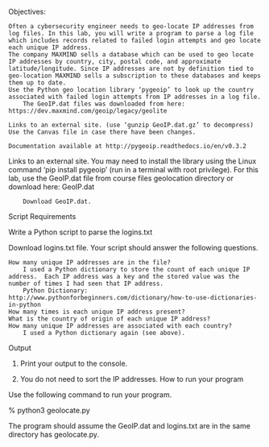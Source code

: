 Objectives:

    Often a cybersecurity engineer needs to geo-locate IP addresses from log files. In this lab, you will write a program to parse a log file which includes records related to failed login attempts and geo locate each unique IP address.
    The company MAXMIND sells a database which can be used to geo locate IP addresses by country, city, postal code, and approximate latitude/longitude. Since IP addresses are not by definition tied to geo-location MAXMIND sells a subscription to these databases and keeps them up to date.
    Use the Python geo location library ‘pygeoip’ to look up the country associated with failed login attempts from IP addresses in a log file.
        The GeoIP.dat files was downloaded from here: https://dev.maxmind.com/geoip/legacy/geolite 

    Links to an external site. (use ‘gunzip GeoIP.dat.gz’ to decompress)
    Use the Canvas file in case there have been changes.

    Documentation available at http://pygeoip.readthedocs.io/en/v0.3.2 

Links to an external site.
You may need to install the library using the Linux command ‘pip install pygeoip’ (run in a terminal with root privilege).
For this lab, use the GeoIP.dat file from course files geolocation directory or download here: GeoIP.dat

        Download GeoIP.dat.

Script Requirements

Write a Python script to parse the logins.txt

Download logins.txt file.  Your script should answer the following questions.

    How many unique IP addresses are in the file?
        I used a Python dictionary to store the count of each unique IP address.  Each IP address was a key and the stored value was the number of times I had seen that IP address.
        Python Dictionary: http://www.pythonforbeginners.com/dictionary/how-to-use-dictionaries-in-python
    How many times is each unique IP address present?
    What is the country of origin of each unique IP address?
    How many unique IP addresses are associated with each country?
        I used a Python dictionary again (see above).

Output 

1. Print your output to the console.

2. You do not need to sort the IP addresses. 
How to run your program

Use the following command to run your program.

% python3 geolocate.py

The program should assume the GeoIP.dat and logins.txt are in the same directory has geolocate.py.
